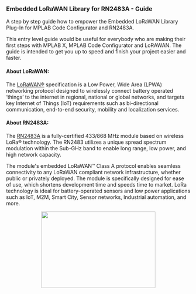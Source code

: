 ### Embedded LoRaWAN Library for RN2483A - Guide

A step by step guide how to empower the Embedded LoRaWAN Library Plug-In for MPLAB Code Configurator and RN2483A. 

This entry level guide would be useful for everybody who are making their first steps with MPLAB X, MPLAB Code Configurator and LoRAWAN. The guide is intended to get you up to speed and finish your project easier and faster.

#### About LoRaWAN:

The [LoRaWAN®](https://lora-alliance.org/about-lorawan) specification is a Low Power, Wide Area (LPWA) networking protocol designed to wirelessly connect battery operated ‘things’ to the internet in regional, national or global networks, and targets key Internet of Things (IoT) requirements such as bi-directional communication, end-to-end security, mobility and localization services.

#### About RN2483A:

The [RN2483A](https://www.microchip.com/wwwproducts/en/RN2483) is a fully-certified 433/868 MHz module based on wireless LoRa® technology. The RN2483 utilizes a unique spread spectrum modulation within the Sub-GHz band to enable long range, low power, and high network capacity. 

The module's embedded LoRaWAN™ Class A protocol enables seamless connectivity to any LoRaWAN compliant network infrastructure, whether public or privately deployed. The module is specifically designed for ease of use, which shortens development time and speeds time to market. LoRa technology is ideal for battery-operated sensors and low power applications such as IoT, M2M, Smart City, Sensor networks, Industrial automation, and more. 

<p align="center">
  <img width="312" height="208" src="https://github.com/kamval/RN2483/blob/master/Documents/medium-RN2483-MODULE-47.png">
</p>
